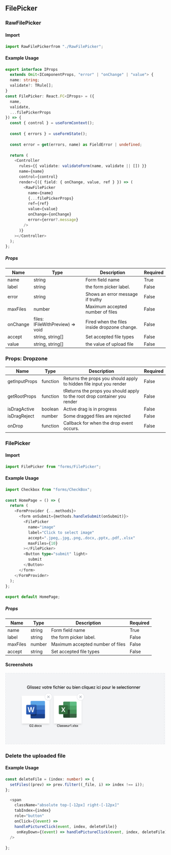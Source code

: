 ## FilePicker

<!-- RawFilePicker -->

### RawFilePicker

<!-- RawFilePicker-Import -->

#### Import

```typescript
import RawFilePickerfrom "./RawFilePicker";
```

#### Example Usage

```typescript
export interface IProps
  extends Omit<IComponentProps, "error" | "onChange" | "value"> {
  name: string;
  validate?: TRule[];
}
const FilePicker: React.FC<IProps> = ({
  name,
  validate,
  ...filePickerProps
}) => {
  const { control } = useFormContext();

  const { errors } = useFormState();

  const error = get(errors, name) as FieldError | undefined;

  return (
    <Controller
      rules={{ validate: validateForm(name, validate || []) }}
      name={name}
      control={control}
      render={({ field: { onChange, value, ref } }) => (
        <RawFilePicker
          name={name}
          {...filePickerProps}
          ref={ref}
          value={value}
          onChange={onChange}
          error={error?.message}
        />
      )}
    ></Controller>
  );
};
```

##### Props

| Name     | Type                             | Description                                  | Required |
| -------- | -------------------------------- | -------------------------------------------- | -------- |
| name     | string                           | Form field name                              | True     |
| label    | string                           | the form picker label.                       | False    |
| error    | string                           | Shows an error message if truthy             | False    |
| maxFiles | number                           | Maximum accepted number of files             | False    |
| onChange | files: IFileWithPreview) => void | Fired when the files inside dropzone change. | False    |
| accept   | string, string[]                 | Set accepted file types                      | False    |
| value    | string, string[]                 | the value of upload file                     | False    |

### Props: Dropzone

| Name          | Type     | Description                                                               | Required |
| ------------- | -------- | ------------------------------------------------------------------------- | -------- |
| getInputProps | function | Returns the props you should apply to hidden file input you render        | False    |
| getRootProps  | function | tReturns the props you should apply to the root drop container you render | False    |
| isDragActive  | boolean  | Active drag is in progress                                                | False    |
| isDragReject  | number   | Some dragged files are rejected                                           | False    |
| onDrop        | function | Callback for when the drop event occurs.                                  | False    |

### FilePicker

<!-- filePicker-import -->

#### Import

```typescript
import FilePicker from "forms/FilePicker";
```

<!--  filePicker-Usage -->

#### Example Usage

```typescript
import Checkbox from "forms/CheckBox";

const HomePage = () => {
  return (
    <FormProvider {...methods}>
      <form onSubmit={methods.handleSubmit(onSubmit)}>
        <FilePicker
          name="image"
          label="Click to select image"
          accept=".jpeg,.jpg,.png,.docx,.pptx,.pdf,.xlsx"
          maxFiles={10}
        ></FilePicker>
        <Button type="submit" light>
          submit
        </Button>
      </form>
    </FormProvider>
  );
};

export default HomePage;
```

##### Props

| Name     | Type   | Description                      | Required |
| -------- | ------ | -------------------------------- | -------- |
| name     | string | Form field name                  | True     |
| label    | string | the form picker label.           | False    |
| maxFiles | number | Maximum accepted number of files | False    |
| accept   | string | Set accepted file types          | False    |

#### Screenshots

<img  src="../../../../readme-assets/file-picker.png"  alt="screenshot" />

</div>

### Delete the uploaded file

#### Example Usage

```typescript
const deleteFile = (index: number) => {
  setFiles((prev) => prev.filter((_file, i) => index !== i));
};
```

```typescript
  <span
    className="absolute top-[-12px] right-[-12px]"
    tabIndex={index}
    role="button"
    onClick={(event) =>
    handlePictureClick(event, index, deleteFile)}
     onKeyDown={(event) => handlePictureClick(event, index, deleteFile)}
  />

};
```
